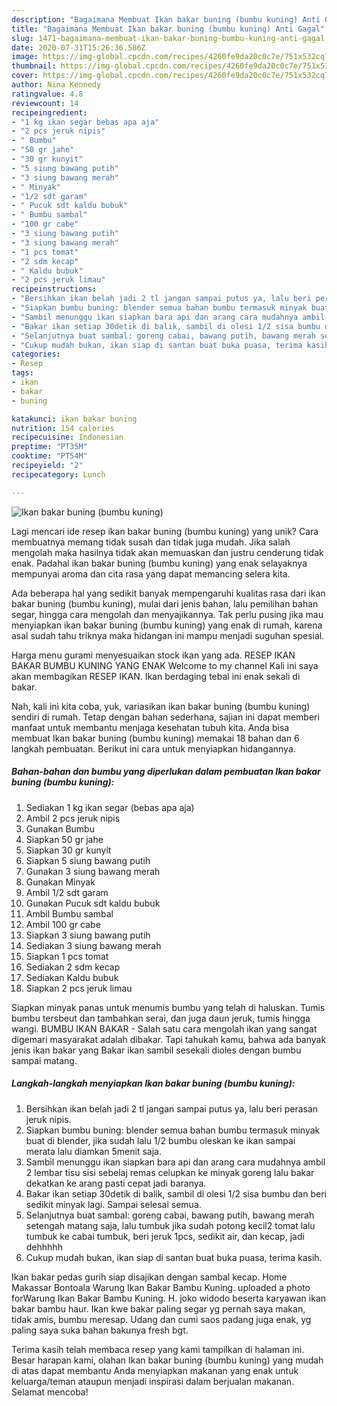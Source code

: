 ```yaml
---
description: "Bagaimana Membuat Ikan bakar buning (bumbu kuning) Anti Gagal"
title: "Bagaimana Membuat Ikan bakar buning (bumbu kuning) Anti Gagal"
slug: 1471-bagaimana-membuat-ikan-bakar-buning-bumbu-kuning-anti-gagal
date: 2020-07-31T15:26:36.586Z
image: https://img-global.cpcdn.com/recipes/4260fe9da20c0c7e/751x532cq70/ikan-bakar-buning-bumbu-kuning-foto-resep-utama.jpg
thumbnail: https://img-global.cpcdn.com/recipes/4260fe9da20c0c7e/751x532cq70/ikan-bakar-buning-bumbu-kuning-foto-resep-utama.jpg
cover: https://img-global.cpcdn.com/recipes/4260fe9da20c0c7e/751x532cq70/ikan-bakar-buning-bumbu-kuning-foto-resep-utama.jpg
author: Nina Kennedy
ratingvalue: 4.8
reviewcount: 14
recipeingredient:
- "1 kg ikan segar bebas apa aja"
- "2 pcs jeruk nipis"
- " Bumbu"
- "50 gr jahe"
- "30 gr kunyit"
- "5 siung bawang putih"
- "3 siung bawang merah"
- " Minyak"
- "1/2 sdt garam"
- " Pucuk sdt kaldu bubuk"
- " Bumbu sambal"
- "100 gr cabe"
- "3 siung bawang putih"
- "3 siung bawang merah"
- "1 pcs tomat"
- "2 sdm kecap"
- " Kaldu bubuk"
- "2 pcs jeruk limau"
recipeinstructions:
- "Bersihkan ikan belah jadi 2 tl jangan sampai putus ya, lalu beri perasan jeruk nipis."
- "Siapkan bumbu buning: blender semua bahan bumbu termasuk minyak buat di blender, jika sudah lalu 1/2 bumbu oleskan ke ikan sampai merata lalu diamkan 5menit saja."
- "Sambil menunggu ikan siapkan bara api dan arang cara mudahnya ambil 2 lembar tisu sisi sebelaj remas celupkan ke minyak goreng lalu bakar dekatkan ke arang pasti cepat jadi baranya."
- "Bakar ikan setiap 30detik di balik, sambil di olesi 1/2 sisa bumbu dan beri sedikit minyak lagi. Sampai selesai semua."
- "Selanjutnya buat sambal: goreng cabai, bawang putih, bawang merah setengah matang saja, lalu tumbuk jika sudah potong kecil2 tomat lalu tumbuk ke cabai tumbuk, beri jeruk 1pcs, sedikit air, dan kecap, jadi dehhhhh"
- "Cukup mudah bukan, ikan siap di santan buat buka puasa, terima kasih."
categories:
- Resep
tags:
- ikan
- bakar
- buning

katakunci: ikan bakar buning 
nutrition: 154 calories
recipecuisine: Indonesian
preptime: "PT35M"
cooktime: "PT54M"
recipeyield: "2"
recipecategory: Lunch

---
```



![Ikan bakar buning (bumbu kuning)](https://img-global.cpcdn.com/recipes/4260fe9da20c0c7e/751x532cq70/ikan-bakar-buning-bumbu-kuning-foto-resep-utama.jpg)

Lagi mencari ide resep ikan bakar buning (bumbu kuning) yang unik? Cara membuatnya memang tidak susah dan tidak juga mudah. Jika salah mengolah maka hasilnya tidak akan memuaskan dan justru cenderung tidak enak. Padahal ikan bakar buning (bumbu kuning) yang enak selayaknya mempunyai aroma dan cita rasa yang dapat memancing selera kita.

Ada beberapa hal yang sedikit banyak mempengaruhi kualitas rasa dari ikan bakar buning (bumbu kuning), mulai dari jenis bahan, lalu pemilihan bahan segar, hingga cara mengolah dan menyajikannya. Tak perlu pusing jika mau menyiapkan ikan bakar buning (bumbu kuning) yang enak di rumah, karena asal sudah tahu triknya maka hidangan ini mampu menjadi suguhan spesial.

Harga menu gurami menyesuaikan stock ikan yang ada. RESEP IKAN BAKAR BUMBU KUNING YANG ENAK Welcome to my channel Kali ini saya akan membagikan RESEP IKAN. Ikan berdaging tebal ini enak sekali di bakar.


Nah, kali ini kita coba, yuk, variasikan ikan bakar buning (bumbu kuning) sendiri di rumah. Tetap dengan bahan sederhana, sajian ini dapat memberi manfaat untuk membantu menjaga kesehatan tubuh kita. Anda bisa membuat Ikan bakar buning (bumbu kuning) memakai 18 bahan dan 6 langkah pembuatan. Berikut ini cara untuk menyiapkan hidangannya.

<!--inarticleads1-->

##### Bahan-bahan dan bumbu yang diperlukan dalam pembuatan Ikan bakar buning (bumbu kuning):

1. Sediakan 1 kg ikan segar (bebas apa aja)
1. Ambil 2 pcs jeruk nipis
1. Gunakan  Bumbu
1. Siapkan 50 gr jahe
1. Siapkan 30 gr kunyit
1. Siapkan 5 siung bawang putih
1. Gunakan 3 siung bawang merah
1. Gunakan  Minyak
1. Ambil 1/2 sdt garam
1. Gunakan  Pucuk sdt kaldu bubuk
1. Ambil  Bumbu sambal
1. Ambil 100 gr cabe
1. Siapkan 3 siung bawang putih
1. Sediakan 3 siung bawang merah
1. Siapkan 1 pcs tomat
1. Sediakan 2 sdm kecap
1. Sediakan  Kaldu bubuk
1. Siapkan 2 pcs jeruk limau


Siapkan minyak panas untuk menumis bumbu yang telah di haluskan. Tumis bumbu tersbeut dan tambahkan serai, dan juga daun jeruk, tumis hingga wangi. BUMBU IKAN BAKAR - Salah satu cara mengolah ikan yang sangat digemari masyarakat adalah dibakar. Tapi tahukah kamu, bahwa ada banyak jenis ikan bakar yang Bakar ikan sambil sesekali dioles dengan bumbu sampai matang. 

<!--inarticleads2-->

##### Langkah-langkah menyiapkan Ikan bakar buning (bumbu kuning):

1. Bersihkan ikan belah jadi 2 tl jangan sampai putus ya, lalu beri perasan jeruk nipis.
1. Siapkan bumbu buning: blender semua bahan bumbu termasuk minyak buat di blender, jika sudah lalu 1/2 bumbu oleskan ke ikan sampai merata lalu diamkan 5menit saja.
1. Sambil menunggu ikan siapkan bara api dan arang cara mudahnya ambil 2 lembar tisu sisi sebelaj remas celupkan ke minyak goreng lalu bakar dekatkan ke arang pasti cepat jadi baranya.
1. Bakar ikan setiap 30detik di balik, sambil di olesi 1/2 sisa bumbu dan beri sedikit minyak lagi. Sampai selesai semua.
1. Selanjutnya buat sambal: goreng cabai, bawang putih, bawang merah setengah matang saja, lalu tumbuk jika sudah potong kecil2 tomat lalu tumbuk ke cabai tumbuk, beri jeruk 1pcs, sedikit air, dan kecap, jadi dehhhhh
1. Cukup mudah bukan, ikan siap di santan buat buka puasa, terima kasih.


Ikan bakar pedas gurih siap disajikan dengan sambal kecap. Home Makassar Bontoala Warung Ikan Bakar Bambu Kuning. uploaded a photo forWarung Ikan Bakar Bambu Kuning. H. joko widodo beserta karyawan ikan bakar bambu haur. Ikan kwe bakar paling segar yg pernah saya makan, tidak amis, bumbu meresap. Udang dan cumi saos padang juga enak, yg paling saya suka bahan bakunya fresh bgt. 

Terima kasih telah membaca resep yang kami tampilkan di halaman ini. Besar harapan kami, olahan Ikan bakar buning (bumbu kuning) yang mudah di atas dapat membantu Anda menyiapkan makanan yang enak untuk keluarga/teman ataupun menjadi inspirasi dalam berjualan makanan. Selamat mencoba!
